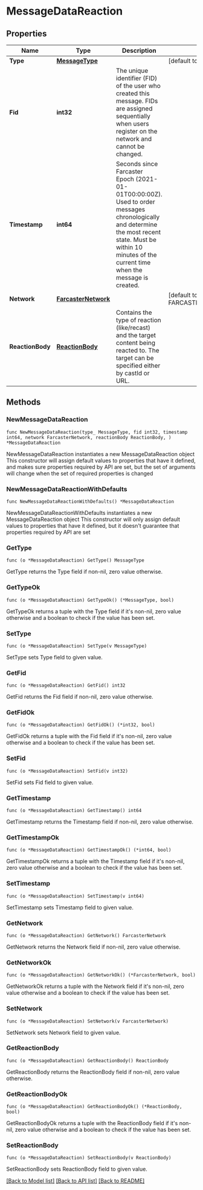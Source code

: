 # MessageDataReaction

## Properties

Name | Type | Description | Notes
------------ | ------------- | ------------- | -------------
**Type** | [**MessageType**](MessageType.md) |  | [default to MESSAGETYPE_MESSAGE_TYPE_CAST_ADD]
**Fid** | **int32** | The unique identifier (FID) of the user who created this message. FIDs are assigned sequentially when users register on the network and cannot be changed. | 
**Timestamp** | **int64** | Seconds since Farcaster Epoch (2021-01-01T00:00:00Z). Used to order messages chronologically and determine the most recent state. Must be within 10 minutes of the current time when the message is created. | 
**Network** | [**FarcasterNetwork**](FarcasterNetwork.md) |  | [default to FARCASTERNETWORK_FARCASTER_NETWORK_MAINNET]
**ReactionBody** | [**ReactionBody**](ReactionBody.md) | Contains the type of reaction (like/recast) and the target content being reacted to. The target can be specified either by castId or URL. | 

## Methods

### NewMessageDataReaction

`func NewMessageDataReaction(type_ MessageType, fid int32, timestamp int64, network FarcasterNetwork, reactionBody ReactionBody, ) *MessageDataReaction`

NewMessageDataReaction instantiates a new MessageDataReaction object
This constructor will assign default values to properties that have it defined,
and makes sure properties required by API are set, but the set of arguments
will change when the set of required properties is changed

### NewMessageDataReactionWithDefaults

`func NewMessageDataReactionWithDefaults() *MessageDataReaction`

NewMessageDataReactionWithDefaults instantiates a new MessageDataReaction object
This constructor will only assign default values to properties that have it defined,
but it doesn't guarantee that properties required by API are set

### GetType

`func (o *MessageDataReaction) GetType() MessageType`

GetType returns the Type field if non-nil, zero value otherwise.

### GetTypeOk

`func (o *MessageDataReaction) GetTypeOk() (*MessageType, bool)`

GetTypeOk returns a tuple with the Type field if it's non-nil, zero value otherwise
and a boolean to check if the value has been set.

### SetType

`func (o *MessageDataReaction) SetType(v MessageType)`

SetType sets Type field to given value.


### GetFid

`func (o *MessageDataReaction) GetFid() int32`

GetFid returns the Fid field if non-nil, zero value otherwise.

### GetFidOk

`func (o *MessageDataReaction) GetFidOk() (*int32, bool)`

GetFidOk returns a tuple with the Fid field if it's non-nil, zero value otherwise
and a boolean to check if the value has been set.

### SetFid

`func (o *MessageDataReaction) SetFid(v int32)`

SetFid sets Fid field to given value.


### GetTimestamp

`func (o *MessageDataReaction) GetTimestamp() int64`

GetTimestamp returns the Timestamp field if non-nil, zero value otherwise.

### GetTimestampOk

`func (o *MessageDataReaction) GetTimestampOk() (*int64, bool)`

GetTimestampOk returns a tuple with the Timestamp field if it's non-nil, zero value otherwise
and a boolean to check if the value has been set.

### SetTimestamp

`func (o *MessageDataReaction) SetTimestamp(v int64)`

SetTimestamp sets Timestamp field to given value.


### GetNetwork

`func (o *MessageDataReaction) GetNetwork() FarcasterNetwork`

GetNetwork returns the Network field if non-nil, zero value otherwise.

### GetNetworkOk

`func (o *MessageDataReaction) GetNetworkOk() (*FarcasterNetwork, bool)`

GetNetworkOk returns a tuple with the Network field if it's non-nil, zero value otherwise
and a boolean to check if the value has been set.

### SetNetwork

`func (o *MessageDataReaction) SetNetwork(v FarcasterNetwork)`

SetNetwork sets Network field to given value.


### GetReactionBody

`func (o *MessageDataReaction) GetReactionBody() ReactionBody`

GetReactionBody returns the ReactionBody field if non-nil, zero value otherwise.

### GetReactionBodyOk

`func (o *MessageDataReaction) GetReactionBodyOk() (*ReactionBody, bool)`

GetReactionBodyOk returns a tuple with the ReactionBody field if it's non-nil, zero value otherwise
and a boolean to check if the value has been set.

### SetReactionBody

`func (o *MessageDataReaction) SetReactionBody(v ReactionBody)`

SetReactionBody sets ReactionBody field to given value.



[[Back to Model list]](../README.md#documentation-for-models) [[Back to API list]](../README.md#documentation-for-api-endpoints) [[Back to README]](../README.md)


